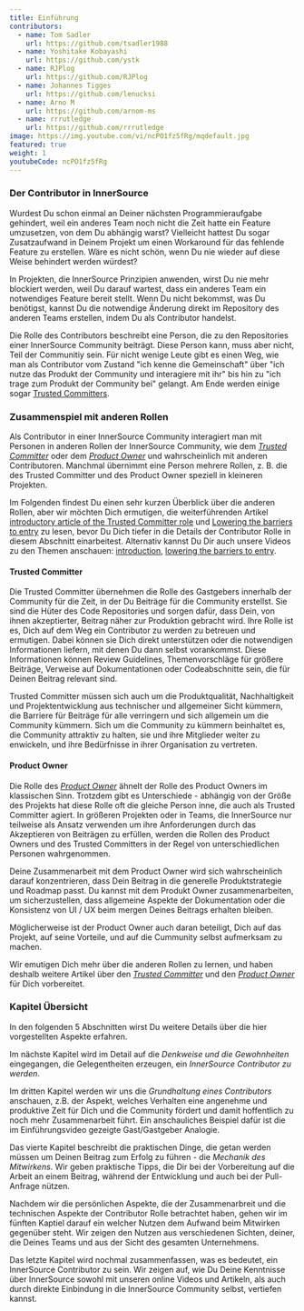 ```yaml
---
title: Einführung
contributors:
  - name: Tom Sadler
    url: https://github.com/tsadler1988
  - name: Yoshitake Kobayashi
    url: https://github.com/ystk
  - name: RJPlog
    url: https://github.com/RJPlog
  - name: Johannes Tigges
    url: https://github.com/lenucksi
  - name: Arno M
    url: https://github.com/arnom-ms
  - name: rrrutledge
    url: https://github.com/rrrutledge
image: https://img.youtube.com/vi/ncPO1fz5fRg/mqdefault.jpg
featured: true
weight: 1
youtubeCode: ncPO1fz5fRg
---
```

<div class="sect2">
<h3 id="_der_contributor_in_innersource">Der Contributor in InnerSource</h3>
<div class="paragraph">
<p>Wurdest Du schon einmal an Deiner nächsten Programmieraufgabe gehindert, weil ein anderes Team noch nicht die Zeit hatte ein Feature umzusetzen, von dem Du abhängig warst?
Vielleicht hattest Du sogar Zusatzaufwand in Deinem Projekt um einen Workaround für das fehlende Feature zu erstellen.
Wäre es nicht schön, wenn Du nie wieder auf diese Weise behindert werden würdest?</p>
</div>
<div class="paragraph">
<p>In Projekten, die InnerSource Prinzipien anwenden, wirst Du nie mehr blockiert werden, weil Du darauf wartest, dass ein anderes Team ein notwendiges Feature bereit stellt.
Wenn Du nicht bekommst, was Du benötigst, kannst Du die notwendige Änderung direkt im Repository des anderen Teams erstellen, indem Du als Contributor handelst.</p>
</div>
<div class="paragraph">
<p>Die Rolle des Contributors beschreibt eine Person, die zu den Repositories einer InnerSource Community beiträgt.
Diese Person kann, muss aber nicht, Teil der Communitiy sein.
Für nicht wenige Leute gibt es einen Weg, wie man als Contributor vom Zustand "ich kenne die Gemeinschaft" über "ich nutze das Produkt der Community und interagiere mit ihr" bis hin zu "ich trage zum Produkt der Community bei" gelangt.
Am Ende werden einige sogar <a href="https://innersourcecommons.org/learn/learning-path/trusted-committer">Trusted Committers</a>.</p>
</div>
</div>
<div class="sect2">
<h3 id="_zusammenspiel_mit_anderen_rollen">Zusammenspiel mit anderen Rollen</h3>
<div class="paragraph">
<p>Als Contributor in einer InnerSource Community interagiert man mit Personen in anderen Rollen der InnerSource Community, wie dem
<a href="https://innersourcecommons.org/learn/learning-path/trusted-committer"><em>Trusted Committer</em></a> oder dem <a href="https://innersourcecommons.org/learn/learning-path/product-owner"><em>Product Owner</em></a> und wahrscheinlich mit anderen Contributoren.
Manchmal übernimmt eine Person mehrere Rollen, z. B. die des Trusted Committer und des Product Owner speziell in kleineren Projekten.</p>
</div>
<div class="paragraph">
<p>Im Folgenden findest Du einen sehr kurzen Überblick über die anderen Rollen, aber wir möchten Dich ermutigen, die weiterführenden Artikel
<a href="https://innersourcecommons.org/de/learn/learning-path/trusted-committer/01/">introductory article of the Trusted Committer role</a> und <a href="https://innersourcecommons.org/de/learn/learning-path/trusted-committer/05/">Lowering the barriers to entry</a> zu lesen, bevor Du Dich tiefer in die Details der Contributor Rolle in diesem Abschnitt einarbeitest.
Alternativ kannst Du Dir auch unsere Videos zu den Themen anschauen: <a href="https://innersourcecommons.org/de/learn/learning-path/trusted-committer/01/">introduction</a>, <a href="https://innersourcecommons.org/de/learn/learning-path/trusted-committer/05/">lowering the barriers to entry</a>.</p>
</div>
<div class="sect3">
<h4 id="_trusted_committer">Trusted Committer</h4>
<div class="paragraph">
<p>Die Trusted Committer übernehmen die Rolle des Gastgebers innerhalb der Community für die Zeit, in der Du Beiträge für die Community erstellst.
Sie sind die Hüter des Code Repositories und sorgen dafür, dass Dein, von ihnen akzeptierter, Beitrag näher zur Produktion gebracht wird.
Ihre Rolle ist es, Dich auf dem Weg ein Contributor zu werden zu betreuen und ermutigen. Dabei können sie Dich direkt unterstützen oder die notwendigen Informationen liefern, mit denen Du dann selbst vorankommst. Diese Informationen können Review Guidelines, Themenvorschläge für größere Beiträge, Verweise auf Dokumentationen oder Codeabschnitte sein, die für Deinen Beitrag relevant sind.</p>
</div>
<div class="paragraph">
<p>Trusted Committer müssen sich auch um die Produktqualität, Nachhaltigkeit und Projektentwicklung aus technischer und allgemeiner Sicht kümmern, die Barriere für Beiträge für alle verringern und sich allgemein um die Community kümmern.
Sich um die Community zu kümmern beinhaltet es, die Community attraktiv zu halten, sie und ihre Mitglieder weiter zu enwickeln, und ihre Bedürfnisse in ihrer Organisation zu vertreten.</p>
</div>
</div>
<div class="sect3">
<h4 id="_product_owner">Product Owner</h4>
<div class="paragraph">
<p>Die Rolle des <a href="https://innersourcecommons.org/learn/learning-path/product-owner"><em>Product Owner</em></a> ähnelt der Rolle des Product Owners im klassischen Sinn.
Trotzdem gibt es Unterschiede - abhängig von der Größe des Projekts hat diese Rolle oft die gleiche Person inne, die auch als Trusted Committer agiert.
In größeren Projekten oder in Teams, die InnerSource nur teilweise als Ansatz verwenden um ihre Anforderungen durch das Akzeptieren von Beiträgen zu erfüllen, werden die Rollen des Product Owners und des Trusted Committers in der Regel von unterschiedlichen Personen wahrgenommen.</p>
</div>
<div class="paragraph">
<p>Deine Zusammenarbeit mit dem Product Owner wird sich wahrscheinlich darauf konzentrieren, dass Dein Beitrag in die generelle Produktstrategie und Roadmap passt. Du kannst mit dem Produkt Owner zusammenarbeiten, um sicherzustellen, dass allgemeine Aspekte der Dokumentation oder die Konsistenz von UI / UX beim mergen Deines Beitrags erhalten bleiben.</p>
</div>
<div class="paragraph">
<p>Möglicherweise ist der Product Owner auch daran beteiligt, Dich auf das Projekt, auf seine Vorteile, und auf die Cummunity selbst aufmerksam zu machen.</p>
</div>
<div class="paragraph">
<p>Wir emutigen Dich mehr über die anderen Rollen zu lernen, und haben deshalb weitere Artikel über den <a href="https://innersourcecommons.org/learn/learning-path/trusted-committer"><em>Trusted Committer</em></a> und den <a href="https://innersourcecommons.org/learn/learning-path/product-owner"><em>Product Owner</em></a> für Dich vorbereitet.</p>
</div>
</div>
</div>
<div class="sect2">
<h3 id="_kapitel_übersicht">Kapitel Übersicht</h3>
<div class="paragraph">
<p>In den folgenden 5 Abschnitten wirst Du weitere Details über die hier vorgestellten Aspekte erfahren.</p>
</div>
<div class="paragraph">
<p>Im nächste Kapitel wird im Detail auf die <em>Denkweise und die Gewohnheiten</em> eingegangen, die Gelegentheiten erzeugen, ein <em>InnerSource Contributor zu werden</em>.</p>
</div>
<div class="paragraph">
<p>Im dritten Kapitel werden wir uns die <em>Grundhaltung eines Contributors</em> anschauen, z.B. der Aspekt, welches Verhalten eine angenehme und produktive Zeit für Dich und die Community fördert und damit hoffentlich zu noch mehr Zusammenarbeit führt.
Ein anschauliches Beispiel dafür ist die im Einführungsvideo gezeigte Gast/Gastgeber Analogie.</p>
</div>
<div class="paragraph">
<p>Das vierte Kapitel beschreibt die praktischen Dinge, die getan werden müssen um Deinen Beitrag zum Erfolg zu führen - die <em>Mechanik des Mitwirkens</em>.
Wir geben praktische Tipps, die Dir bei der Vorbereitung auf die Arbeit an einem Beitrag, während der Entwicklung und auch bei der Pull-Anfrage nützen.</p>
</div>
<div class="paragraph">
<p>Nachdem wir die persönlichen Aspekte, die der Zusammenarbreit und die technischen Aspekte der Contributor Rolle betrachtet haben, gehen wir im fünften Kaptiel darauf ein welcher Nutzen dem Aufwand beim Mitwirken gegenüber steht. Wir zeigen den Nutzen aus verschiedenen Sichten, deiner, die Deines Teams und aus der Sicht des gesamten Unternehmens.</p>
</div>
<div class="paragraph">
<p>Das letzte Kapitel wird nochmal zusammenfassen, was es bedeutet, ein InnerSource Contributor zu sein.
Wir zeigen auf, wie Du Deine Kenntnisse über InnerSource sowohl mit unseren online Videos und Artikeln, als auch durch direkte Einbindung in die InnerSource Community selbst, vertiefen kannst.</p>
</div>
</div>
<!--- This file autogenerated from https://github.com/InnerSourceCommons/InnerSourceLearningPath/blob/main/scripts -->